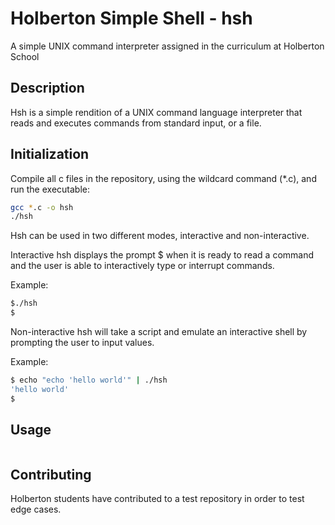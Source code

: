 # Holberton Simple Shell - hsh

A simple UNIX command interpreter assigned in the curriculum at Holberton School

## Description

Hsh is a simple rendition of a UNIX command language interpreter that reads and executes commands from standard input, or a file.

## Initialization

Compile all c files in the repository, using the wildcard command (*.c), and run the executable:

```bash
gcc *.c -o hsh
./hsh
```
Hsh can be used in two different modes, interactive and non-interactive.

Interactive hsh displays the prompt $ when it is ready to read a command and the user is able to interactively type or interrupt commands.

Example:
```bash
$./hsh
$
```
Non-interactive hsh will take a script and emulate an interactive shell by prompting the user to input values.

Example:
```bash
$ echo "echo 'hello world'" | ./hsh
'hello world'
$
```

## Usage

```bash

```

## Contributing
Holberton students have contributed to a test repository in order to test edge cases.
